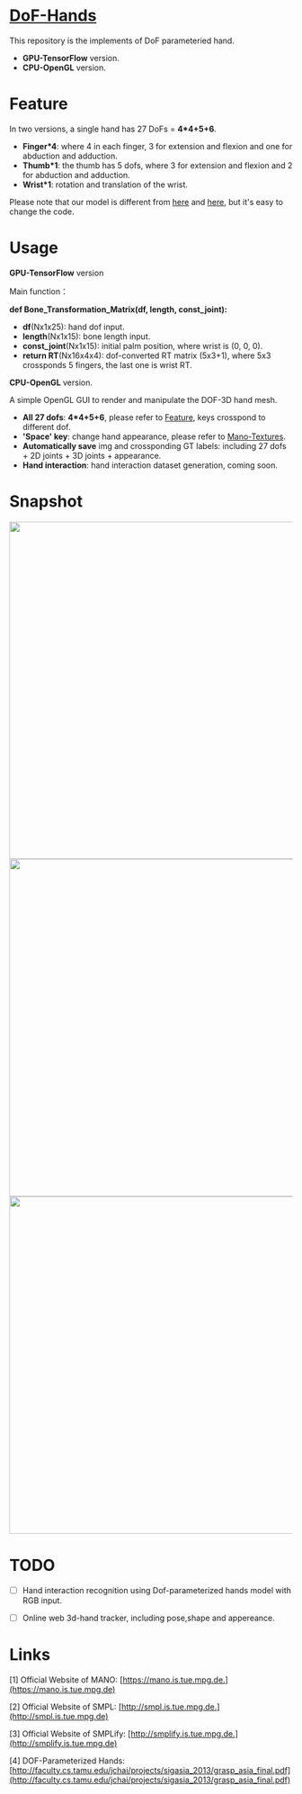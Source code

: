 [DoF-Hands](https://github.com/JenathanHoo/DoF-Hands)
=========================
This repository is the implements of DoF parameteried hand.
- **GPU-TensorFlow** version.
- **CPU-OpenGL** version.

Feature
=========================
In two versions, a single hand has 27 DoFs = **4*4+5+6**.

- **Finger*4**: where 4 in each finger, 3 for extension and flexion and one for abduction and adduction.
- **Thumb*1**:  the thumb has 5 dofs, where 3 for extension and flexion and 2 for abduction and adduction.
- **Wrist*1**:  rotation and translation of the wrist.

Please note that our model is different from [here](https://biology.stackexchange.com/questions/30857/does-the-human-hand-have-27-degrees-of-freedom) and [here](http://faculty.cs.tamu.edu/jchai/projects/sigasia_2013/grasp_asia_final.pdf), but it's easy to change the code.

Usage
=========================
**GPU-TensorFlow** version

 Main function：

 **def Bone_Transformation_Matrix(df, length, const_joint):**
- **df**(Nx1x25): hand dof input.
- **length**(Nx1x15): bone length input.
- **const_joint**(Nx1x15): initial palm position, where wrist is (0, 0, 0).
- **return RT**(Nx16x4x4): dof-converted RT matrix (5x3+1), where 5x3 crossponds 5 fingers, the last one is wrist RT.
    
**CPU-OpenGL** version.

 A simple OpenGL GUI to render and manipulate the DOF-3D hand mesh.

- **All 27 dofs**:  **4*4+5+6**, please refer to [Feature](https://github.com/JenathanHoo/DoF-Hands), keys crosspond to different dof.
- **'Space' key**: change hand appearance, please refer to [Mano-Textures](https://github.com/JenathanHoo/Mano-Textures).
- **Automatically save** img and crossponding GT labels: including 27 dofs + 2D joints + 3D joints + appearance.
- **Hand interaction**: hand interaction dataset generation, coming soon.

Snapshot
=========================
<center class="half">
    <img src="https://github.com/JenathanHoo/DoF-Hands/blob/master/imgs/1.png" width="600"/><img src="https://github.com/JenathanHoo/DoF-Hands/blob/master/imgs/223.png" width="600"/><img src="https://github.com/JenathanHoo/DoF-Hands/blob/master/imgs/222.png" width="600"/>
</center>


TODO
=========================
- [ ] Hand interaction recognition using Dof-parameterized hands model with RGB input.  
- [ ] Online web 3d-hand tracker, including pose,shape and appereance.


Links
=========================
[1] Official Website of MANO: [https://mano.is.tue.mpg.de.](https://mano.is.tue.mpg.de) 

[2] Official Website of SMPL: [http://smpl.is.tue.mpg.de.](http://smpl.is.tue.mpg.de) 

[3] Official Website of SMPLify: [http://smplify.is.tue.mpg.de.](http://smplify.is.tue.mpg.de) 

[4] DOF-Parameterized Hands: [http://faculty.cs.tamu.edu/jchai/projects/sigasia_2013/grasp_asia_final.pdf](http://faculty.cs.tamu.edu/jchai/projects/sigasia_2013/grasp_asia_final.pdf)
